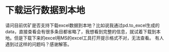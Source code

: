 # 下载运行数据到本地

请问目前优矿是否支持下载excel数据到本地？比如说我通过pd.to_excel生成的data，直接查看会有很多条目都省略了，我想看到完整的信息，就试着下载到本地。但是下载下来的excel用MS的excel工具打开提示格式不对，无法查看。
有人遇到过这样的问题吗？感谢解答。